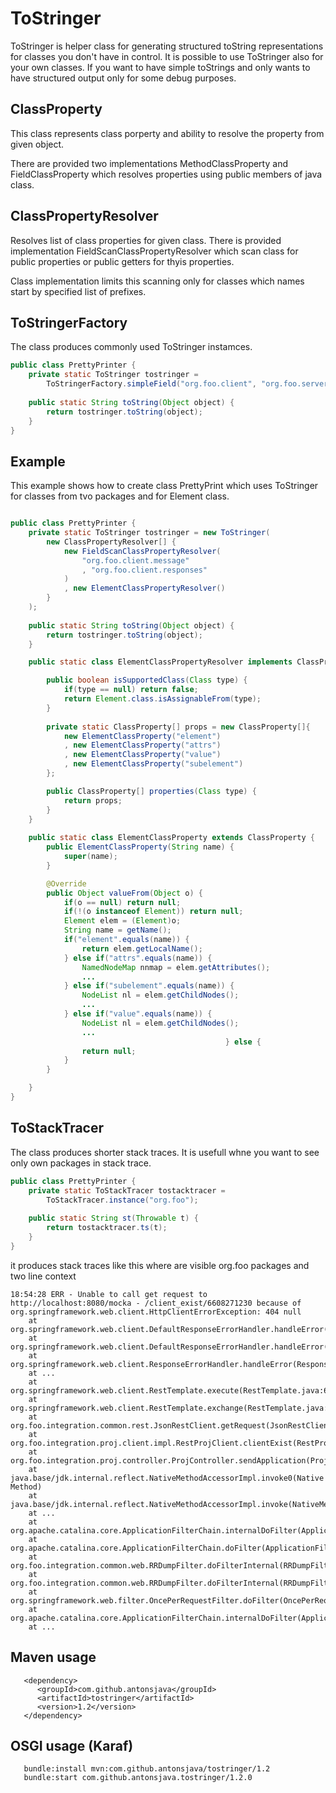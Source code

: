 
# ToStringer

ToStringer is helper class for generating structured toString representations
for classes you don't have in control. It is possible to use ToStringer also for 
your own classes. If you want to have simple toStrings and only wants to have 
structured output only for some debug purposes. 

## ClassProperty

This class represents class porperty and ability to resolve the property from 
given object.

There are provided two implementations MethodClassProperty and FieldClassProperty
which resolves properties using public members of java class.

## ClassPropertyResolver

Resolves list of class properties for given class. There is provided implementation 
FieldScanClassPropertyResolver which scan class for public properties or public getters 
for thyis properties.

Class implementation limits this scanning only for classes which names start by 
specified list of prefixes.

## ToStringerFactory

The class produces commonly used ToStringer instamces. 

```java
public class PrettyPrinter {
    private static ToStringer tostringer = 
		ToStringerFactory.simpleField("org.foo.client", "org.foo.server");
    
    public static String toString(Object object) {
        return tostringer.toString(object);
    }    
}
```

## Example

This example shows how to create class PrettyPrint which uses ToStringer for classes 
from tvo packages and for Element class.

```java

public class PrettyPrinter {
    private static ToStringer tostringer = new ToStringer(
        new ClassPropertyResolver[] {
            new FieldScanClassPropertyResolver(
                "org.foo.client.message"
                , "org.foo.client.responses"
            )
            , new ElementClassPropertyResolver()
        }
    );
    
    public static String toString(Object object) {
        return tostringer.toString(object);
    }    

    public static class ElementClassPropertyResolver implements ClassPropertyResolver {

        public boolean isSupportedClass(Class type) {
            if(type == null) return false;
            return Element.class.isAssignableFrom(type);
        }
        
        private static ClassProperty[] props = new ClassProperty[]{
            new ElementClassProperty("element")
            , new ElementClassProperty("attrs")
            , new ElementClassProperty("value")
            , new ElementClassProperty("subelement")
        };

        public ClassProperty[] properties(Class type) {
            return props;
        }
    }
    
    public static class ElementClassProperty extends ClassProperty {
        public ElementClassProperty(String name) {
            super(name);
        }

        @Override
        public Object valueFrom(Object o) {
            if(o == null) return null;
            if(!(o instanceof Element)) return null;
            Element elem = (Element)o;
            String name = getName();
            if("element".equals(name)) {
                return elem.getLocalName();
            } else if("attrs".equals(name)) {
                NamedNodeMap nnmap = elem.getAttributes();
                ...
            } else if("subelement".equals(name)) {
                NodeList nl = elem.getChildNodes();
                ...
            } else if("value".equals(name)) {
                NodeList nl = elem.getChildNodes();
                ...
												} else {
                return null;
            }
        }

    }
}
```
## ToStackTracer

The class produces shorter stack traces. It is usefull whne you want to see 
only own packages in stack trace.

```java
public class PrettyPrinter {
    private static ToStackTracer tostacktracer = 
		ToStackTracer.instance("org.foo");
    
    public static String st(Throwable t) {
        return tostacktracer.ts(t);
    }    
}
```
it produces stack traces like this where are visible org.foo packages and two line context
```
18:54:28 ERR - Unable to call get request to http://localhost:8080/mocka - /client_exist/6608271230 because of org.springframework.web.client.HttpClientErrorException: 404 null
	at org.springframework.web.client.DefaultResponseErrorHandler.handleError(DefaultResponseErrorHandler.java:94)
	at org.springframework.web.client.DefaultResponseErrorHandler.handleError(DefaultResponseErrorHandler.java:79)
	at org.springframework.web.client.ResponseErrorHandler.handleError(ResponseErrorHandler.java:63)
	at ...
	at org.springframework.web.client.RestTemplate.execute(RestTemplate.java:680)
	at org.springframework.web.client.RestTemplate.exchange(RestTemplate.java:600)
	at org.foo.integration.common.rest.JsonRestClient.getRequest(JsonRestClient.java:48)
	at org.foo.integration.proj.client.impl.RestProjClient.clientExist(RestProjClient.java:53)
	at org.foo.integration.proj.controller.ProjController.sendApplication(ProjController.java:106)
	at java.base/jdk.internal.reflect.NativeMethodAccessorImpl.invoke0(Native Method)
	at java.base/jdk.internal.reflect.NativeMethodAccessorImpl.invoke(NativeMethodAccessorImpl.java:62)
	at ...
	at org.apache.catalina.core.ApplicationFilterChain.internalDoFilter(ApplicationFilterChain.java:193)
	at org.apache.catalina.core.ApplicationFilterChain.doFilter(ApplicationFilterChain.java:166)
	at org.foo.integration.common.web.RRDumpFilter.doFilterInternal(RRDumpFilter.java:69)
	at org.foo.integration.common.web.RRDumpFilter.doFilterInternal(RRDumpFilter.java:54)
	at org.springframework.web.filter.OncePerRequestFilter.doFilter(OncePerRequestFilter.java:107)
	at org.apache.catalina.core.ApplicationFilterChain.internalDoFilter(ApplicationFilterChain.java:193)
	at ... 
```


## Maven usage

```
   <dependency>
      <groupId>com.github.antonsjava</groupId>
      <artifactId>tostringer</artifactId>
      <version>1.2</version>
   </dependency>
```

## OSGI usage (Karaf)

```
   bundle:install mvn:com.github.antonsjava/tostringer/1.2
   bundle:start com.github.antonsjava.tostringer/1.2.0
```



